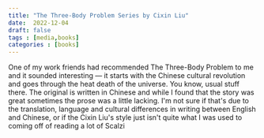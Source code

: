 ```yaml
---
title: "The Three-Body Problem Series by Cixin Liu"
date:  2022-12-04
draft: false
tags : [media,books]
categories : [books]
---
```


One of my work friends had recommended The Three-Body Problem to me and it sounded interesting — it starts with the Chinese cultural revolution 
and goes through the heat death of the universe. You know, usual stuff there. The original is written in Chinese and while I found that the 
story was great sometimes the prose was a little lacking. I'm not sure if that's due to the translation, language and cultural differences in 
writing between English and Chinese, or if the Cixin Liu's style just isn't quite what I was used to coming off of reading a lot of Scalzi 

